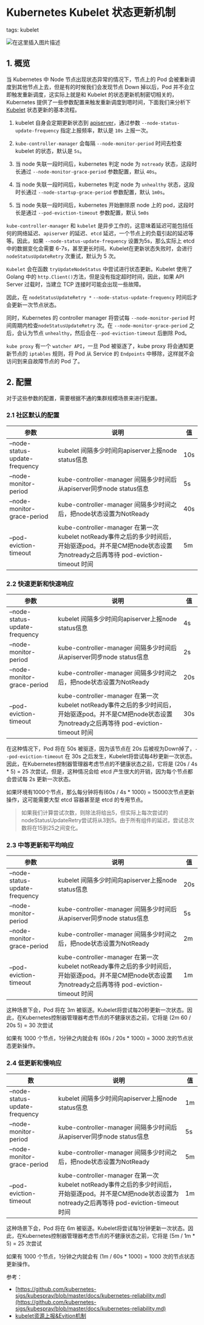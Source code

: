 #  Kubernetes Kubelet 状态更新机制
tags: kubelet
<!-- catalog: ~状态更新~ -->


![在这里插入图片描述](https://i-blog.csdnimg.cn/blog_migrate/1bff1da010b04da5672d51ba90500968.png#pic_center)

##  1. 概览
当 Kubernetes 中 Node 节点出现状态异常的情况下，节点上的 Pod 会被重新调度到其他节点上去，但是有的时候我们会发现节点 Down 掉以后，Pod 并不会立即触发重新调度，这实际上就是和 Kubelet 的状态更新机制密切相关的，Kubernetes 提供了一些参数配置来触发重新调度到嗯时间，下面我们来分析下 [Kubelet](https://smoothies.com.cn/kubernetes-docs/%E7%BB%84%E4%BB%B6/Kubelet/) 状态更新的基本流程。

 1. kubelet 自身会定期更新状态到 [apiserver](https://smoothies.com.cn/kubernetes-docs/%E7%BB%84%E4%BB%B6/kubernetes-kube-apiserver.html)，通过参数 `--node-status-update-frequency` 指定上报频率，默认是 `10s` 上报一次。

2. `kube-controller-manager` 会每隔 `--node-monitor-period` 时间去检查 kubelet 的状态，默认是 `5s`。
3. 当 node 失联一段时间后，kubernetes 判定 node 为 `notready` 状态，这段时长通过 `--node-monitor-grace-period` 参数配置，默认 `40s`。
4. 当 node 失联一段时间后，kubernetes 判定 node 为 `unhealthy` 状态，这段时长通过 `--node-startup-grace-period` 参数配置，默认 `1m0s`。
5. 当 node 失联一段时间后，kubernetes 开始删除原 node 上的 pod，这段时长是通过 `--pod-eviction-timeout` 参数配置，默认 `5m0s`


`kube-controller-manager` 和 `kubelet` 是异步工作的，这意味着延迟可能包括任何的网络延迟、`apiserver` 的延迟、`etcd` 延迟，一个节点上的负载引起的延迟等等。因此，如果 `--node-status-update-frequency` 设置为5s，那么实际上 etcd 中的数据变化会需要 6-7s，甚至更长时间。Kubelet在更新状态失败时，会进行 `nodeStatusUpdateRetry` 次重试，默认为 5 次。

`Kubelet` 会在函数 `tryUpdateNodeStatus` 中尝试进行状态更新。Kubelet 使用了 Golang 中的 `http.Client()`方法，但是没有指定超时时间，因此，如果 API Server 过载时，当建立 TCP 连接时可能会出现一些故障。

因此，在 `nodeStatusUpdateRetry *` `--node-status-update-frequency` 时间后才会更新一次节点状态。

同时，Kubernetes 的 controller manager 将尝试每 `--node-monitor-period` 时间周期内检查`nodeStatusUpdateRetry` 次。在 `--node-monitor-grace-period` 之后，会认为节点 `unhealthy`，然后会在`--pod-eviction-timeout` 后删除 Pod。

`kube proxy` 有一个 `watcher API`，一旦 Pod 被驱逐了，kube proxy 将会通知更新节点的 `iptables` 规则，将 Pod 从 Service 的 `Endpoints` 中移除，这样就不会访问到来自故障节点的 Pod 了。

##  2. 配置
对于这些参数的配置，需要根据不通的集群规模场景来进行配置。
###  2.1 社区默认的配置
| 参数                            | 说明                                                                                                                  | 值   |
|-------------------------------|---------------------------------------------------------------------------------------------------------------------|-----|
| –node-status-update-frequency | kubelet 间隔多少时间向apiserver上报node status信息                                                                             | 10s |
| –node-monitor-period          | kube-controller-manager 间隔多少时间后从apiserver同步node status信息                                                            | 5s  |
| –node-monitor-grace-period    | kube-controller-manager 间隔多少时间之后，把node状态设置为NotReady                                                                 | 40s |
| –pod-eviction-timeout         | kube-controller-manager 在第一次kubelet notReady事件之后的多少时间后，开始驱逐pod。并不是CM把node状态设置为notready之后再等待 pod-eviction-timeout 时间 | 5m  |

###  2.2 快速更新和快速响应
| 参数                            | 说明                                                                                                                  | 值   |
|-------------------------------|---------------------------------------------------------------------------------------------------------------------|-----|
| –node-status-update-frequency | kubelet 间隔多少时间向apiserver上报node status信息                                                                             | 4s  |
| –node-monitor-period          | kube-controller-manager 间隔多少时间后从apiserver同步node status信息                                                            | 2s  |
| –node-monitor-grace-period    | kube-controller-manager 间隔多少时间之后，把node状态设置为NotReady                                                                 | 20s |
| –pod-eviction-timeout         | kube-controller-manager 在第一次kubelet notReady事件之后的多少时间后，开始驱逐pod。并不是CM把node状态设置为notready之后再等待 pod-eviction-timeout 时间 | 30s |

在这种情况下，Pod 将在 50s 被驱逐，因为该节点在 20s 后被视为Down掉了，`--pod-eviction-timeout` 在 30s 之后发生，Kubelet将尝试每4秒更新一次状态。因此，在Kubernetes控制器管理器考虑节点的不健康状态之前，它将是 (20s / 4s * 5) = 25 次尝试，但是，这种情况会给 etcd 产生很大的开销，因为每个节点都会尝试每 2s 更新一次状态。

如果环境有1000个节点，那么每分钟将有(60s / 4s * 1000) = 15000次节点更新操作，这可能需要大型 etcd 容器甚至是 etcd 的专用节点。

> 如果我们计算尝试次数，则除法将给出5，但实际上每次尝试的 nodeStatusUpdateRetry尝试将从3到5。由于所有组件的延迟，尝试总次数将在15到25之间变化。

### 2.3 中等更新和平均响应
| 参数                            | 说明                                                                                                                  | 值   |
|-------------------------------|---------------------------------------------------------------------------------------------------------------------|-----|
| –node-status-update-frequency | kubelet 间隔多少时间向apiserver上报node status信息                                                                             | 20s |
| –node-monitor-period          | kube-controller-manager 间隔多少时间后从apiserver同步node status信息                                                            | 5s  |
| –node-monitor-grace-period    | kube-controller-manager 间隔多少时间之后，把node状态设置为NotReady                                                                 | 2m  |
| –pod-eviction-timeout         | kube-controller-manager 在第一次kubelet notReady事件之后的多少时间后，开始驱逐pod。并不是CM把node状态设置为notready之后再等待 pod-eviction-timeout 时间 | 1m  |

这种场景下会，Pod 将在 3m 被驱逐。Kubelet将尝试每20秒更新一次状态。因此，在Kubernetes控制器管理器考虑节点的不健康状态之前，它将是 (2m 60 / 20s 5) = 30 次尝试

如果有 1000 个节点，1分钟之内就会有 (60s / 20s * 1000) = 3000 次的节点状态更新操作。

### 2.4 低更新和慢响应
| 数                             | 说明                                                                                                                  | 值  |
|-------------------------------|---------------------------------------------------------------------------------------------------------------------|----|
| –node-status-update-frequency | kubelet 间隔多少时间向apiserver上报node status信息                                                                             | 1m |
| –node-monitor-period          | kube-controller-manager 间隔多少时间后从apiserver同步node status信息                                                            | 5s |
| –node-monitor-grace-period    | kube-controller-manager 间隔多少时间之后，把node状态设置为NotReady                                                                 | 5m |
| –pod-eviction-timeout         | kube-controller-manager 在第一次kubelet notReady事件之后的多少时间后，开始驱逐pod。并不是CM把node状态设置为notready之后再等待 pod-eviction-timeout 时间 | 1m |

这种场景下会，Pod 将在 6m 被驱逐。Kubelet将尝试每1分钟更新一次状态。因此，在Kubernetes控制器管理器考虑节点的不健康状态之前，它将是 (5m / 1m * 5) = 25 次尝试

如果有 1000 个节点，1分钟之内就会有 (1m / 60s * 1000) = 1000 次的节点状态更新操作。

参考：
- [https://github.com/kubernetes-sigs/kubespray/blob/master/docs/kubernetes-reliability.md](https://github.com/kubernetes-sigs/kubespray/blob/master/docs/kubernetes-reliability.md)
- [kubelet资源上报&Evition机制](https://github.com/Kevin-fqh/learning-k8s-source-code/blob/master/kubelet/%2805%29kubelet%E8%B5%84%E6%BA%90%E4%B8%8A%E6%8A%A5&Evition%E6%9C%BA%E5%88%B6.md)
